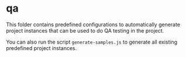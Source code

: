 # qa

This folder contains predefined configurations to automatically generate project
instances that can be used to do QA testing in the project.

You can also run the script `generate-samples.js` to generate all existing 
predefined project instances.